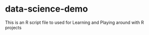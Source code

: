 # data-science-demo
This is an R script file to used for Learning and Playing around with R projects
